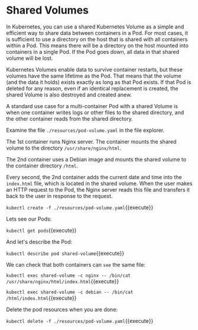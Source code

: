 # Shared Volumes

In Kubernetes, you can use a shared Kubernetes Volume as a simple and efficient way to share data between containers in a Pod. For most cases, it is sufficient to use a directory on the host that is shared with all containers within a Pod. This means there will be a directory on the host mounted into containers in a single Pod. If the Pod goes down, all data in that shared volume will be lost.

Kubernetes Volumes enable data to survive container restarts, but these volumes have the same lifetime as the Pod. That means that the volume (and the data it holds) exists exactly as long as that Pod exists. If that Pod is deleted for any reason, even if an identical replacement is created, the shared Volume is also destroyed and created anew.

A standard use case for a multi-container Pod with a shared Volume is when one container writes logs or other files to the shared directory, and the other container reads from the shared directory.

Examine the file `./resources/pod-volume.yaml` in the file explorer.

The 1st container runs Nginx server. The container mounts the shared volume to the directory `/usr/share/nginx/html`.

The 2nd container uses a Debian image and mounts the shared volume to the container directory `/html`.

Every second, the 2nd container adds the current date and time into the `index.html` file, which is located in the shared volume. When the user makes an HTTP request to the Pod, the Nginx server reads this file and transfers it back to the user in response to the request.

`kubectl create -f ./resources/pod-volume.yaml`{{execute}}

Lets see our Pods:

`kubectl get pods`{{execute}}

And let's describe the Pod:

`kubectl describe pod shared-volume`{{execute}}

We can check that both containers can `see` the same file:

`kubectl exec shared-volume -c nginx -- /bin/cat /usr/share/nginx/html/index.html`{{execute}}

`kubectl exec shared-volume -c debian -- /bin/cat /html/index.html`{{execute}}

Delete the pod resources when you are done:

`kubectl delete -f ./resources/pod-volume.yaml`{{execute}}
